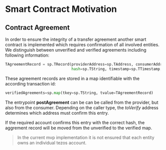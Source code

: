 # Smart Contract Motivation

## Contract Agreement

In order to ensure the integrity of a transfer agreement another smart contract is implemented which requires confirmation of all involved entities. We distinguish between unverified and verified agreements including following information:

```python
TAgreementRecord = sp.TRecord(providerAddress=sp.TAddress, consumerAddress=sp.TAddress,
                              hash=sp.TString, timestamp=sp.TTimestamp, toVerify=sp.TAddress)
```

These agreement records are stored in a map identifiable with the according transaction id:

```python
verifiedAgreements=sp.map(tkey=sp.TString, tvalue=TAgreementRecord)
```

The entrypoint **postAgreement** can be can be called from the provider, but also from the consumer. Depending on the caller type, the _toVerify_ address determines which address must confirm this entry.

If the required account confirms this entry with the correct hash, the aggrement record will be moved from the unverified to the verified map.

> In the current mvp implementation it is not ensured that each entity owns an individual tezos account.
